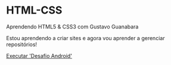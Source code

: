 # HTML-CSS
 Aprendendo HTML5 & CSS3 com Gustavo Guanabara

Estou aprendendo a criar sites e agora vou aprender a gerenciar repositórios!

<a href="https://sdanipinheiro.github.io/HTML-CSS/Desafios/D010/android.html">Executar 'Desafio Android'